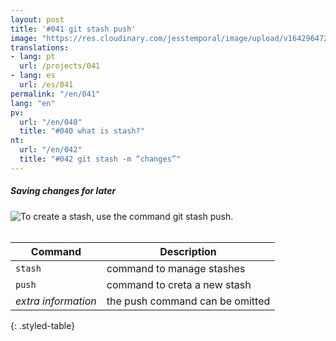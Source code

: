 ```yaml
---
layout: post
title: '#041 git stash push'
image: "https://res.cloudinary.com/jesstemporal/image/upload/v1642964722/gitfichas/en/041/thumbnail_uu3g28.jpg"
translations:
- lang: pt
  url: /projects/041
- lang: es
  url: /es/041
permalink: "/en/041"
lang: "en"
pv:
  url: "/en/040"
  title: "#040 what is stash?"
nt:
  url: "/en/042"
  title: "#042 git stash -m “changes”"
---
```

##### Saving changes for later

<img alt="To create a stash, use the command git stash push." src="https://res.cloudinary.com/jesstemporal/image/upload/v1642964723/gitfichas/en/041/full_iswlps.jpg"><br><br>

| Command | Description |
|---------|-------------|
| `stash` | command to manage stashes |
| `push` | command to creta a new stash |
| _extra information_ | the push command can be omitted |
{: .styled-table}

<!--
<br>

Read more about this command in the following blog post:

<a href="FILL">
  <strong>FILL</strong>
</a>
-->
